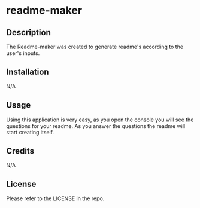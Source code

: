 # readme-maker

## Description

The Readme-maker was created to generate readme's according to the user's inputs.

## Installation

N/A

## Usage

Using this application is very easy, as you open the console you will see the questions for your readme. As you answer the questions the readme will start creating itself.

## Credits

N/A

## License

Please refer to the LICENSE in the repo.